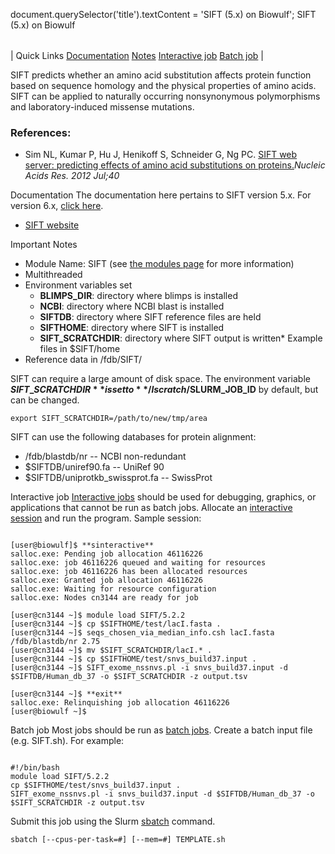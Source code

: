 

document.querySelector('title').textContent = 'SIFT (5.x) on Biowulf';
SIFT (5.x) on Biowulf


|  |
| --- |
| 
Quick Links
[Documentation](#doc)
[Notes](#notes)
[Interactive job](#int) 
[Batch job](#sbatch) 
 |



SIFT predicts whether an amino acid substitution affects protein function based on sequence homology and the physical properties of amino acids. SIFT can be applied to naturally occurring nonsynonymous polymorphisms and laboratory-induced missense mutations.



### References:


* Sim NL, Kumar P, Hu J, Henikoff S, Schneider G, Ng PC.
	[SIFT web server: predicting effects of amino acid substitutions on proteins.](https://www.ncbi.nlm.nih.gov/pubmed/22689647)*Nucleic Acids Res. 2012 Jul;40*


Documentation
The documentation here pertains to SIFT version 5.x. For version 6.x, [click here](SIFT_6.html).


* [SIFT website](http://sift.bii.a-star.edu.sg/)


Important Notes
* Module Name: SIFT (see [the modules page](/apps/modules.html) for more information)
* Multithreaded
* Environment variables set 
	+ **BLIMPS\_DIR**: directory where blimps is installed
	 + **NCBI**: directory where NCBI blast is installed
	 + **SIFTDB**: directory where SIFT reference files are held
	 + **SIFTHOME**: directory where SIFT is installed
	 + **SIFT\_SCRATCHDIR**: directory where SIFT output is written* Example files in $SIFT/home
* Reference data in /fdb/SIFT/


SIFT can require a large amount of disk space. The environment variable **$SIFT\_SCRATCHDIR** is set to
**/lscratch/$SLURM\_JOB\_ID** by default, but can be changed.



```
export SIFT_SCRATCHDIR=/path/to/new/tmp/area
```

SIFT can use the following databases for protein alignment:


* /fdb/blastdb/nr -- NCBI non-redundant
* $SIFTDB/uniref90.fa -- UniRef 90
* $SIFTDB/uniprotkb\_swissprot.fa -- SwissProt


Interactive job
[Interactive jobs](/docs/userguide.html#int) should be used for debugging, graphics, or applications that cannot be run as batch jobs.
Allocate an [interactive session](/docs/userguide.html#int) and run the program. Sample session:



```

[user@biowulf]$ **sinteractive**
salloc.exe: Pending job allocation 46116226
salloc.exe: job 46116226 queued and waiting for resources
salloc.exe: job 46116226 has been allocated resources
salloc.exe: Granted job allocation 46116226
salloc.exe: Waiting for resource configuration
salloc.exe: Nodes cn3144 are ready for job

[user@cn3144 ~]$ module load SIFT/5.2.2
[user@cn3144 ~]$ cp $SIFTHOME/test/lacI.fasta .
[user@cn3144 ~]$ seqs_chosen_via_median_info.csh lacI.fasta /fdb/blastdb/nr 2.75
[user@cn3144 ~]$ mv $SIFT_SCRATCHDIR/lacI.* .
[user@cn3144 ~]$ cp $SIFTHOME/test/snvs_build37.input .
[user@cn3144 ~]$ SIFT_exome_nssnvs.pl -i snvs_build37.input -d $SIFTDB/Human_db_37 -o $SIFT_SCRATCHDIR -z output.tsv

[user@cn3144 ~]$ **exit**
salloc.exe: Relinquishing job allocation 46116226
[user@biowulf ~]$

```


Batch job
Most jobs should be run as [batch jobs](/docs/userguide.html#submit).
Create a batch input file (e.g. SIFT.sh). For example:



```

#!/bin/bash
module load SIFT/5.2.2
cp $SIFTHOME/test/snvs_build37.input .
SIFT_exome_nssnvs.pl -i snvs_build37.input -d $SIFTDB/Human_db_37 -o $SIFT_SCRATCHDIR -z output.tsv
```


Submit this job using the Slurm [sbatch](/docs/userguide.html) command.



```
sbatch [--cpus-per-task=#] [--mem=#] TEMPLATE.sh
```





